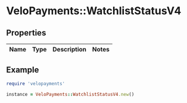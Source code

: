 # VeloPayments::WatchlistStatusV4

## Properties

| Name | Type | Description | Notes |
| ---- | ---- | ----------- | ----- |

## Example

```ruby
require 'velopayments'

instance = VeloPayments::WatchlistStatusV4.new()
```


